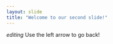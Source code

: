 ```yaml
---
layout: slide
title: "Welcome to our second slide!"
---
```

*editing*
Use the left arrow to go back!
